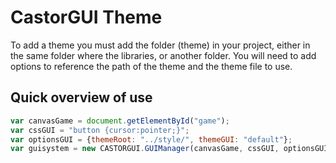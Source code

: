 # CastorGUI Theme

To add a theme you must add the folder (theme) in your project, either in the same folder where the libraries, or another folder. You will need to add options to reference the path of the theme and the theme file to use.

## Quick overview of use 

```javascript
var canvasGame = document.getElementById("game");
var cssGUI = "button {cursor:pointer;}";
var optionsGUI = {themeRoot: "../style/", themeGUI: "default"};
var guisystem = new CASTORGUI.GUIManager(canvasGame, cssGUI, optionsGUI);
```
